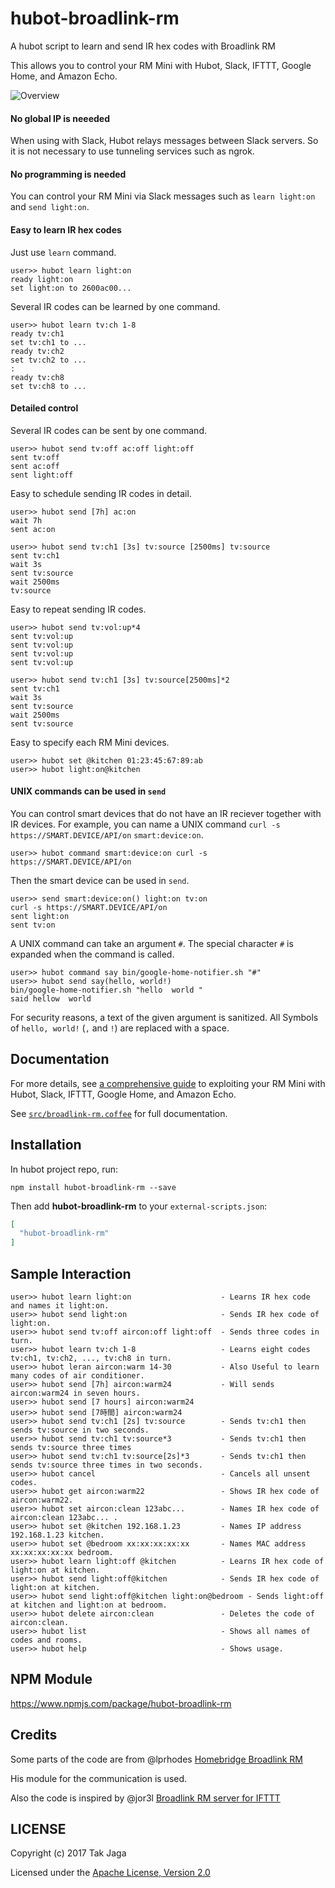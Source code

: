 # hubot-broadlink-rm

A hubot script to learn and send IR hex codes with Broadlink RM

This allows you to control your RM Mini with Hubot, Slack, IFTTT, Google Home, and Amazon Echo.

![Overview](https://user-images.githubusercontent.com/34579033/34902770-89cb6c1a-f865-11e7-80e5-a9ed2f70515a.png)

#### No global IP is neeeded
When using with Slack, Hubot relays messages between Slack servers.
So it is not necessary to use tunneling services such as ngrok.

#### No programming is needed
You can control your RM Mini via Slack messages such as `learn light:on` and `send light:on`.

#### Easy to learn IR hex codes

Just use `learn` command.
```
user>> hubot learn light:on
ready light:on
set light:on to 2600ac00...
```
Several IR codes can be learned by one command.
```
user>> hubot learn tv:ch 1-8
ready tv:ch1
set tv:ch1 to ...
ready tv:ch2
set tv:ch2 to ...
:
ready tv:ch8
set tv:ch8 to ...
```

#### Detailed control

Several IR codes can be sent by one command.
```
user>> hubot send tv:off ac:off light:off
sent tv:off
sent ac:off
sent light:off
```

Easy to schedule sending IR codes in detail.
```
user>> hubot send [7h] ac:on
wait 7h
sent ac:on

user>> hubot send tv:ch1 [3s] tv:source [2500ms] tv:source
sent tv:ch1
wait 3s
sent tv:source
wait 2500ms
tv:source
```

Easy to repeat sending IR codes.
```
user>> hubot send tv:vol:up*4
sent tv:vol:up
sent tv:vol:up
sent tv:vol:up
sent tv:vol:up

user>> hubot send tv:ch1 [3s] tv:source[2500ms]*2
sent tv:ch1
wait 3s
sent tv:source
wait 2500ms
sent tv:source
```

Easy to specify each RM Mini devices.
```
user>> hubot set @kitchen 01:23:45:67:89:ab
user>> hubot light:on@kitchen
```

#### UNIX commands can be used in `send`

You can control smart devices that do not have an IR reciever together with IR devices.
For example, you can name a UNIX command `curl -s https://SMART.DEVICE/API/on` `smart:device:on`.
```
user>> hubot command smart:device:on curl -s https://SMART.DEVICE/API/on
```

Then the smart device can be used in `send`.
```
user>> send smart:device:on() light:on tv:on
curl -s https://SMART.DEVICE/API/on
sent light:on
sent tv:on
```

A UNIX command can take an argument `#`.
The special character `#` is expanded when the command is called.
```
user>> hubot command say bin/google-home-notifier.sh "#"
user>> hubot send say(hello, world!)
bin/google-home-notifier.sh "hello  world "
said hellow  world
```
For security reasons, a text of the given argument is sanitized.
All Symbols of `hello, world!` (`,` and `!`) are replaced with a space.

## Documentation

For more details, see [a comprehensive guide](https://scrapbox.io/smart-home) to exploiting your RM Mini with Hubot, Slack, IFTTT, Google Home, and Amazon Echo.

See [`src/broadlink-rm.coffee`](src/broadlink-rm.coffee) for full documentation.

## Installation

In hubot project repo, run:

`npm install hubot-broadlink-rm --save`

Then add **hubot-broadlink-rm** to your `external-scripts.json`:

```json
[
  "hubot-broadlink-rm"
]
```

## Sample Interaction

```
user>> hubot learn light:on                    - Learns IR hex code and names it light:on.
user>> hubot send light:on                     - Sends IR hex code of light:on.
user>> hubot send tv:off aircon:off light:off  - Sends three codes in turn.
user>> hubot learn tv:ch 1-8                   - Learns eight codes tv:ch1, tv:ch2, ..., tv:ch8 in turn.
user>> hubot leran aircon:warm 14-30           - Also Useful to learn many codes of air conditioner.
user>> hubot send [7h] aircon:warm24           - Will sends aircon:warm24 in seven hours.
user>> hubot send [7 hours] aircon:warm24
user>> hubot send [7時間] aircon:warm24
user>> hubot send tv:ch1 [2s] tv:source        - Sends tv:ch1 then sends tv:source in two seconds.
user>> hubot send tv:ch1 tv:source*3           - Sends tv:ch1 then sends tv:source three times
user>> hubot send tv:ch1 tv:source[2s]*3       - Sends tv:ch1 then sends tv:source three times in two seconds.
user>> hubot cancel                            - Cancels all unsent codes.
user>> hubot get aircon:warm22                 - Shows IR hex code of aircon:warm22.
user>> hubot set aircon:clean 123abc...        - Names IR hex code of aircon:clean 123abc... .
user>> hubot set @kitchen 192.168.1.23         - Names IP address 192.168.1.23 kitchen.
user>> hubot set @bedroom xx:xx:xx:xx:xx       - Names MAC address xx:xx:xx:xx:xx bedroom.
user>> hubot learn light:off @kitchen          - Learns IR hex code of light:on at kitchen.
user>> hubot send light:off@kitchen            - Sends IR hex code of light:on at kitchen.
user>> hubot send light:off@kitchen light:on@bedroom - Sends light:off at kitchen and light:on at bedroom.
user>> hubot delete aircon:clean               - Deletes the code of aircon:clean.
user>> hubot list                              - Shows all names of codes and rooms.
user>> hubot help                              - Shows usage.
```

## NPM Module

https://www.npmjs.com/package/hubot-broadlink-rm

## Credits
Some parts of the code are from @lprhodes [Homebridge Broadlink RM]

His module for the communication is used.

Also the code is inspired by @jor3l [Broadlink RM server for IFTTT]

[Homebridge Broadlink RM]: https://github.com/lprhodes/homebridge-broadlink-rm
[Broadlink RM server for IFTTT]: https://github.com/jor3l/broadlinkrm-ifttt

## LICENSE

Copyright (c) 2017 Tak Jaga

Licensed under the [Apache License, Version 2.0][Apache]

[Apache]: http://www.apache.org/licenses/LICENSE-2.0
